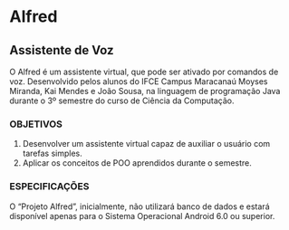 # Alfred
## Assistente de Voz

O Alfred é um assistente virtual, que pode ser ativado por comandos de voz. Desenvolvido pelos alunos do IFCE Campus Maracanaú Moyses Miranda, Kai Mendes e João Sousa, na linguagem de programação Java durante o 3º semestre do curso de Ciência da Computação.


### OBJETIVOS

1. Desenvolver um assistente virtual capaz de auxiliar o usuário com tarefas simples.
1. Aplicar os conceitos de POO aprendidos durante o semestre.


### ESPECIFICAÇÕES

O “Projeto Alfred”, inicialmente, não utilizará banco de dados e estará disponível apenas para o Sistema Operacional Android 6.0 ou superior.
